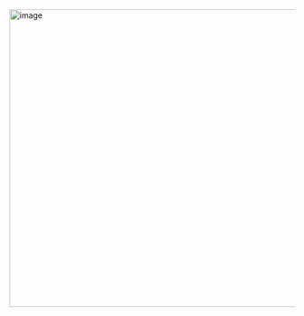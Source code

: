 <img width="1206" height="526" alt="image" src="https://github.com/user-attachments/assets/5a0df0f2-eeae-4353-839d-ea54c9e6b0f1" />
